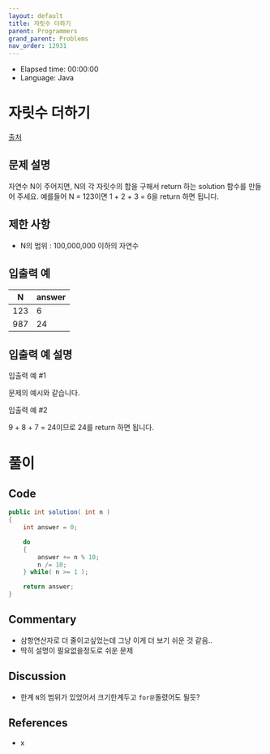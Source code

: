 ```yaml
---
layout: default
title: 자릿수 더하기
parent: Programmers
grand_parent: Problems
nav_order: 12931
---
```


- Elapsed time: 00:00:00
- Language: Java

<!-- 문제 -->
# 자릿수 더하기

[출처](https://programmers.co.kr/learn/courses/30/lessons/12931?language=java)

## 문제 설명

자연수 N이 주어지면, N의 각 자릿수의 합을 구해서 return 하는 solution 함수를 만들어 주세요.
예를들어 N = 123이면 1 + 2 + 3 = 6을 return 하면 됩니다.

## 제한 사항

- N의 범위 : 100,000,000 이하의 자연수

## 입출력 예

| N   | answer |
| --- | ------ |
| 123 | 6      |
| 987 | 24     |

## 입출력 예 설명

입출력 예 #1

문제의 예시와 같습니다.

입출력 예 #2

9 + 8 + 7 = 24이므로 24를 return 하면 됩니다.

<!-- 풀이 -->
# 풀이

## Code

``` java
public int solution( int n )
{
    int answer = 0;

    do
    {
        answer += n % 10;
        n /= 10;
    } while( n >= 1 );

    return answer;
}
```

## Commentary

- 삼항연산자로 더 줄이고싶었는데 그냥 이게 더 보기 쉬운 것 같음..
- 딱히 설명이 필요없을정도로 쉬운 문제

## Discussion

- 한계 `N`의 범위가 있었어서 크기한계두고 `for문`돌렸어도 될듯?

## References
- x